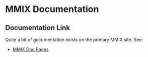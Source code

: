 # MMIX Documentation #

## Documentation Link ##

Quite a bit of gocumentation exists on the primary MMIX site.
See:

* [MMIX Doc Pages](http://mmix.cs.hm.edu/doc/index.html)
